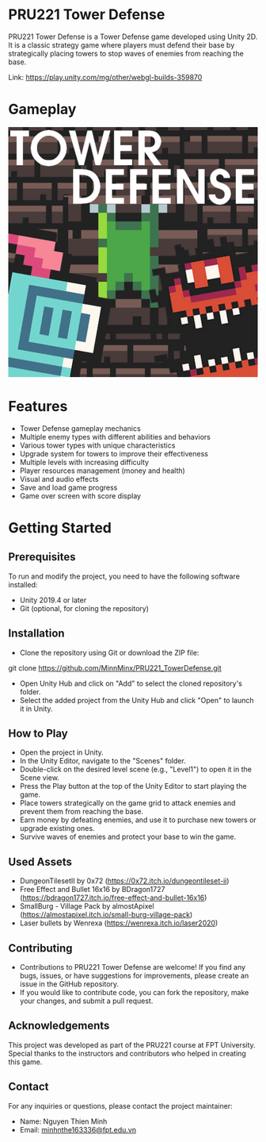 # PRU221 Tower Defense
PRU221 Tower Defense is a Tower Defense game developed using Unity 2D. It is a classic strategy game where players must defend their base by strategically placing towers to stop waves of enemies from reaching the base.

Link: https://play.unity.com/mg/other/webgl-builds-359870

# Gameplay
![alt text](https://github.com/MinnMinx/PRU221_TowerDefense/blob/main/Assets/Texture2D/icon.png)

# Features
- Tower Defense gameplay mechanics
- Multiple enemy types with different abilities and behaviors
- Various tower types with unique characteristics
- Upgrade system for towers to improve their effectiveness
- Multiple levels with increasing difficulty
- Player resources management (money and health)
- Visual and audio effects
- Save and load game progress
- Game over screen with score display

# Getting Started
## Prerequisites
To run and modify the project, you need to have the following software installed:
- Unity 2019.4 or later
- Git (optional, for cloning the repository)
  
## Installation
- Clone the repository using Git or download the ZIP file:
  
git clone https://github.com/MinnMinx/PRU221_TowerDefense.git

- Open Unity Hub and click on "Add" to select the cloned repository's folder.
- Select the added project from the Unity Hub and click "Open" to launch it in Unity.

## How to Play
- Open the project in Unity.
- In the Unity Editor, navigate to the "Scenes" folder.
- Double-click on the desired level scene (e.g., "Level1") to open it in the Scene view.
- Press the Play button at the top of the Unity Editor to start playing the game.
- Place towers strategically on the game grid to attack enemies and prevent them from reaching the base.
- Earn money by defeating enemies, and use it to purchase new towers or upgrade existing ones.
- Survive waves of enemies and protect your base to win the game.

## Used Assets
- DungeonTilesetII by 0x72 (https://0x72.itch.io/dungeontileset-ii)
- Free Effect and Bullet 16x16 by BDragon1727 (https://bdragon1727.itch.io/free-effect-and-bullet-16x16)
- SmallBurg - Village Pack by almostApixel (https://almostapixel.itch.io/small-burg-village-pack)
- Laser bullets by Wenrexa (https://wenrexa.itch.io/laser2020)

## Contributing
- Contributions to PRU221 Tower Defense are welcome! If you find any bugs, issues, or have suggestions for improvements, please create an issue in the GitHub repository.
- If you would like to contribute code, you can fork the repository, make your changes, and submit a pull request.

## Acknowledgements
This project was developed as part of the PRU221 course at FPT University. Special thanks to the instructors and contributors who helped in creating this game.

## Contact
For any inquiries or questions, please contact the project maintainer:
- Name: Nguyen Thien Minh
- Email: minhnthe163336@fpt.edu.vn

